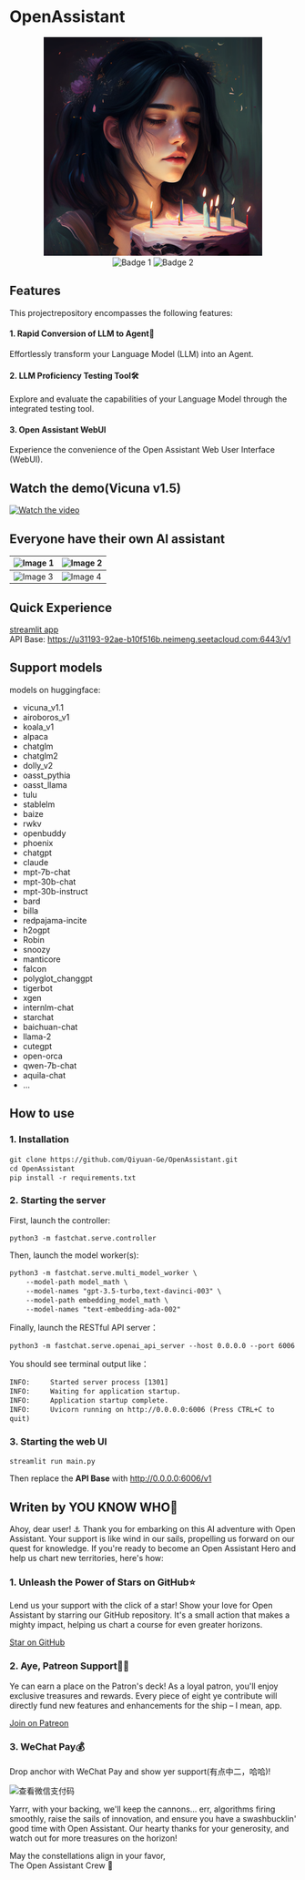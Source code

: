 # OpenAssistant
<div align=center>
<img src="https://github.com/Qiyuan-Ge/PaintMind/blob/main/assets/A_beautiful_girl_celebrating_her_birthday.png?raw=true" width="384">
</div>

<div align="center">
  <img src="https://img.shields.io/badge/License-Apache--2.0-green?style=flat&logo=appveyor" alt="Badge 1">
  <img src="https://img.shields.io/badge/Contact-542801615@qq.com-green?style=flat&logo=appveyor" alt="Badge 2">
</div>


## Features

This projectrepository encompasses the following features:

#### 1. Rapid Conversion of LLM to Agent🤖

Effortlessly transform your Language Model (LLM) into an Agent.

#### 2. LLM Proficiency Testing Tool🛠️

Explore and evaluate the capabilities of your Language Model through the integrated testing tool. 

#### 3. Open Assistant WebUI

Experience the convenience of the Open Assistant Web User Interface (WebUI). 


## Watch the demo(Vicuna v1.5)

[![Watch the video](https://github.com/Qiyuan-Ge/OpenAssistant/blob/main/assets/cover.png)](https://youtu.be/kOIjamWMaaE)


## Everyone have their own AI assistant

| ![Image 1](https://github.com/Qiyuan-Ge/OpenAssistant/blob/main/assets/display0.png) | ![Image 2](https://github.com/Qiyuan-Ge/OpenAssistant/blob/main/assets/display1.png) |
| --- | --- |
| ![Image 3](https://github.com/Qiyuan-Ge/OpenAssistant/blob/main/assets/display2.png) | ![Image 4](https://github.com/Qiyuan-Ge/OpenAssistant/blob/main/assets/display3.png) |


## Quick Experience 
[streamlit app](https://openassistant.streamlit.app/)<br>
API Base: https://u31193-92ae-b10f516b.neimeng.seetacloud.com:6443/v1


## Support models
models on huggingface:
- vicuna_v1.1
- airoboros_v1
- koala_v1
- alpaca
- chatglm
- chatglm2
- dolly_v2
- oasst_pythia
- oasst_llama
- tulu
- stablelm
- baize
- rwkv
- openbuddy
- phoenix
- chatgpt
- claude
- mpt-7b-chat
- mpt-30b-chat
- mpt-30b-instruct
- bard
- billa
- redpajama-incite
- h2ogpt
- Robin
- snoozy
- manticore
- falcon
- polyglot_changgpt
- tigerbot
- xgen
- internlm-chat
- starchat
- baichuan-chat
- llama-2
- cutegpt
- open-orca
- qwen-7b-chat
- aquila-chat
- ...


## How to use
### 1. Installation
````
git clone https://github.com/Qiyuan-Ge/OpenAssistant.git
cd OpenAssistant
pip install -r requirements.txt
````
### 2. Starting the server
First, launch the controller:
````
python3 -m fastchat.serve.controller
````
Then, launch the model worker(s):
````
python3 -m fastchat.serve.multi_model_worker \
    --model-path model_math \
    --model-names "gpt-3.5-turbo,text-davinci-003" \
    --model-path embedding_model_math \
    --model-names "text-embedding-ada-002"
````
Finally, launch the RESTful API server：
````
python3 -m fastchat.serve.openai_api_server --host 0.0.0.0 --port 6006
````
You should see terminal output like：
````
INFO:     Started server process [1301]
INFO:     Waiting for application startup.
INFO:     Application startup complete.
INFO:     Uvicorn running on http://0.0.0.0:6006 (Press CTRL+C to quit)
````

### 3. Starting the web UI
````
streamlit run main.py
````
Then replace the **API Base** with http://0.0.0.0:6006/v1


## Writen by YOU KNOW WHO🤪

Ahoy, dear user! ⚓ Thank you for embarking on this AI adventure with Open Assistant. Your support is like wind in our sails, propelling us forward on our quest for knowledge. If you're ready to become an Open Assistant Hero and help us chart new territories, here's how:

### **1. Unleash the Power of Stars on GitHub⭐**
Lend us your support with the click of a star! Show your love for Open Assistant by starring our GitHub repository. It's a small action that makes a mighty impact, helping us chart a course for even greater horizons.

[Star on GitHub](https://github.com/Qiyuan-Ge/OpenAssistant)

### **2. Aye, Patreon Support🏴‍☠️**
Ye can earn a place on the Patron's deck! As a loyal patron, you'll enjoy exclusive treasures and rewards. Every piece of eight ye contribute will directly fund new features and enhancements for the ship – I mean, app.

[Join on Patreon](https://www.patreon.com/OpenAssistant42)

### **3. WeChat Pay💰**
Drop anchor with WeChat Pay and show yer support(有点中二，哈哈)!

<img src="https://github.com/Qiyuan-Ge/OpenAssistant/blob/main/assets/wechat_support.png" alt="查看微信支付码" width="120"/>

Yarrr, with your backing, we'll keep the cannons... err, algorithms firing smoothly, raise the sails of innovation, and ensure you have a swashbucklin' good time with Open Assistant. Our hearty thanks for your generosity, and watch out for more treasures on the horizon!

May the constellations align in your favor,  
The Open Assistant Crew 🌠
